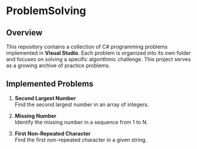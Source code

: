 # ProblemSolving

## Overview

This repository contains a collection of C# programming problems implemented in **Visual Studio**. Each problem is organized into its own folder and focuses on solving a specific algorithmic challenge. This project serves as a growing archive of practice problems.

## Implemented Problems

1. **Second Largest Number**  
   Find the second largest number in an array of integers.

2. **Missing Number**  
   Identify the missing number in a sequence from 1 to N.

3. **First Non-Repeated Character**  
   Find the first non-repeated character in a given string.

